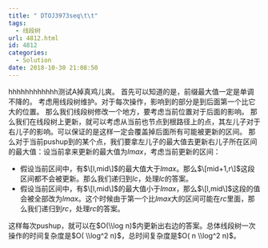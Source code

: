 ```yaml
---
title: " DTOJ3973seq\t\t"
tags:
  - 线段树
url: 4812.html
id: 4812
categories:
  - Solution
date: 2018-10-30 21:08:50
---
```


hhhhhhhhhhhh测试A掉真鸡儿爽。 首先可以知道的是，前缀最大值一定是单调不降的。 考虑用线段树维护。对于每次操作，影响到的部分是到后面第一个比它大的位置。 那么我们线段树修改一个地方，要考虑当前位置对于后面的影响。 那么我们在线段树上更新，就可以考虑从当前也节点到根路径上的点，其左儿子对于右儿子的影响。可以保证的是这样一定会覆盖掉后面所有可能被更新的区间。 那么对于当前pushup到的某个点，我们要拿左儿子的最大值去更新右儿子所在区间的最大值：设当前拿来更新的最大值为$lmax$，考虑当前更新的区间：

*   假设当前区间中，有$\[l,mid\]$的最大值大于$lmax$。那么$\[mid+1,r\]$这段区间都不会被更新。那么我们递归到$lc$，处理$lc$的答案。
*   假设当前区间中，有$\[l,mid\]$的最大值小于$lmax$，那么$\[l,mid\]$这段的值会被全部改为$lmax$。这个时候由于第一个比$lmax$大的区间可能在$rc$里面，那么我们递归到$rc$，处理$rc$的答案。

这样每次pushup，就可以在$O(\\log n)$内更新出右边的答案。总体线段树一次操作的时间复杂度是$O( \\log^2 n)$，总时间复杂度是$O( n \\log^2 n)$。